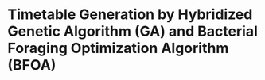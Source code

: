# Timetable Generation by Hybridized Genetic Algorithm (GA) and Bacterial Foraging Optimization Algorithm (BFOA)
